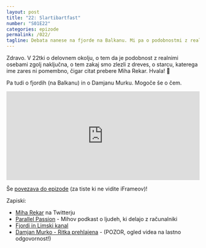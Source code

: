 ```yaml
---
layout: post
title: "22: Slartibartfast"
number: "S01E22"
categories: epizode
permalink: /022/
tagline: Debata nanese na fjorde na Balkanu. Mi pa o podobnostmi z realnimi osebami (ki je zgolj naključna), o tem zakaj smo zlezli z dreves, o starcu, katerega ime zares ni pomembno. Citat prebere Miha Rekar. 
---
```


Zdravo. V 22tki o delovnem okolju, o tem da je podobnost z realnimi osebami zgolj naključna, o tem zakaj smo zlezli z dreves, o starcu, katerega ime zares ni pomembno, čigar citat prebere Miha Rekar. Hvala! 🙏

Pa tudi o fjordih (na Balkanu) in o Damjanu Murku. Mogoče še o čem.

<iframe src="https://open.spotify.com/embed-podcast/episode/2ykoKl8GoLbk3mWEVqzEtE" width="100%" height="232" frameborder="0" allowtransparency="true" allow="encrypted-media"></iframe>

Še [povezava do epizode](https://apple.co/3jw718m) (za tiste ki ne vidite iFrameov)!

Zapiski:
- [Miha Rekar](https://twitter.com/miharekar/) na Twitterju
- [Parallel Passion](https://www.parallelpassion.com) - Mihov podkast o ljudeh, ki delajo z računalniki
- [Fjordi in Limski kanal](https://sl.wikipedia.org/wiki/Fjord#Lažni_fjordi)
- [Damjan Murko - Ritka prehlajena](https://www.youtube.com/watch?v=Jhjr9bfylIw) - (POZOR, ogled videa na lastno odgovornost!)